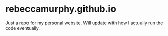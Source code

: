 # rebeccamurphy.github.io
Just a repo for my personal website. Will update with how I actually run the code eventually. 
